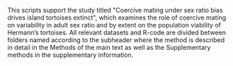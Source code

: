 This scripts support the study titled "Coercive mating under sex ratio bias drives island tortoises extinct", which examines the role of coercive mating on variability in adult sex ratio and by extent on the population viability of Hermann’s tortoises. All relevant datasets and R-code are divided between folders named according to the subheader where the method is described in detail in the Methods of the main text as well as the Supplementary methods in the supplementary information.
